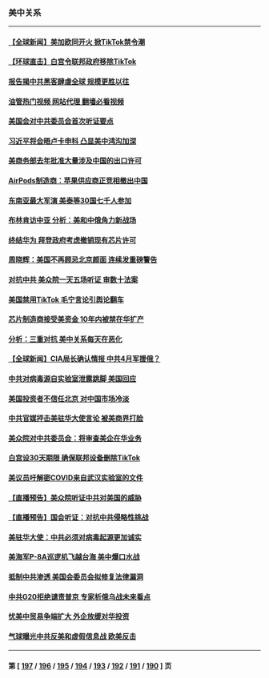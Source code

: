 ### 美中关系
---
#### [【全球新闻】美加欧同开火 掀TikTok禁令潮](../../pages/nf1412576/n13940153.md?03011645) 
#### [【环球直击】白宫令联邦政府移除TikTok](../../pages/nf1412576/n13940112.md?03011645) 
#### [报告揭中共黑客肆虐全球 规模更胜以往](../../pages/nf1412576/n13940438.md?03011645) 
#### [油管热门视频 网站代理 翻墙必看视频](http://138.2.39.72:81/youtube.html?epic-marker?03011645)
#### [美国会对中共委员会首次听证要点](../../pages/nf1412576/n13940204.md?03011645) 
#### [习近平将会晤卢卡申科 凸显美中鸿沟加深](../../pages/nf1412576/n13940174.md?03011645) 
#### [美商务部去年批准大量涉及中国的出口许可](../../pages/nf1412576/n13940180.md?03011645) 
#### [AirPods制造商：苹果供应商正竞相撤出中国](../../pages/nf1412576/n13940125.md?03011645) 
#### [东南亚最大军演 美泰等30国七千人参加](../../pages/nf1412576/n13940097.md?03011645) 
#### [布林肯访中亚 分析：美和中俄角力新战场](../../pages/nf1412576/n13940139.md?03011645) 
#### [终结华为 拜登政府考虑撤销现有芯片许可](../../pages/nf1412576/n13940164.md?03011645) 
#### [周晓辉：美国不再顾忌北京颜面 连续发重磅警告](../../pages/nf1412576/n13940167.md?03011645) 
#### [对抗中共 美众院一天五场听证 审数十法案](../../pages/nf1412576/n13940091.md?03011645) 
#### [美国禁用TikTok  毛宁言论引舆论翻车](../../pages/nf1412576/n13940092.md?03011645) 
#### [芯片制造商接受美资金 10年内被禁在华扩产](../../pages/nf1412576/n13940080.md?03011645) 
#### [分析：三重对抗 美中关系每天在恶化](../../pages/nf1412576/n13940095.md?03011645) 
#### [【全球新闻】CIA局长确认情报 中共4月军援俄？](../../pages/nf1412576/n13939980.md?03011645) 
#### [中共对病毒源自实验室泄露跳脚 美国回应](../../pages/nf1412576/n13939853.md?03011645) 
#### [美国投资者不信任北京 对中国市场冷淡](../../pages/nf1412576/n13939811.md?03011645) 
#### [中共官媒抨击美驻华大使言论 被美商界打脸](../../pages/nf1412576/n13939767.md?03011645) 
#### [美众院对中共委员会：将审查美企在华业务](../../pages/nf1412576/n13939531.md?03011645) 
#### [白宫设30天期限 确保联邦设备删除TikTok](../../pages/nf1412576/n13939726.md?03011645) 
#### [美议员吁解密COVID来自武汉实验室的文件](../../pages/nf1412576/n13939562.md?03011645) 
#### [【直播预告】美众院听证中共对美国的威胁](../../pages/nf1412576/n13939580.md?03011645) 
#### [【直播预告】国会听证：对抗中共侵略性挑战](../../pages/nf1412576/n13939583.md?03011645) 
#### [美驻华大使：中共必须对病毒起源更加诚实](../../pages/nf1412576/n13939559.md?03011645) 
#### [美海军P-8A巡逻机飞越台海 美中爆口水战](../../pages/nf1412576/n13939498.md?03011645) 
#### [抵制中共渗透 美国会委员会拟修复法律漏洞](../../pages/nf1412576/n13939209.md?03011645) 
#### [中共G20拒绝谴责普京 专家析俄乌战未来看点](../../pages/nf1412576/n13936652.md?03011645) 
#### [忧美中贸易争端扩大 外企放缓对华投资](../../pages/nf1412576/n13939110.md?03011645) 
#### [气球曝光中共反美和虚假信息战 欧美反击](../../pages/nf1412576/n13938863.md?03011645) 

---
#### 第 [ [197](./197.md?03011645) / [196](./196.md?03011645) / [195](./195.md?03011645) / [194](./194.md?03011645) / [193](./193.md?03011645) / [192](./192.md?03011645) / [191](./191.md?03011645) / [190](./190.md?03011645) ] 页
